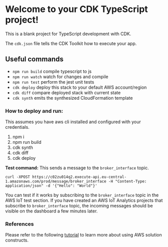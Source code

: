 # Welcome to your CDK TypeScript project!

This is a blank project for TypeScript development with CDK.

The `cdk.json` file tells the CDK Toolkit how to execute your app.

## Useful commands

- `npm run build` compile typescript to js
- `npm run watch` watch for changes and compile
- `npm run test` perform the jest unit tests
- `cdk deploy` deploy this stack to your default AWS account/region
- `cdk diff` compare deployed stack with current state
- `cdk synth` emits the synthesized CloudFormation template

### How to deploy and run:

This assumes you have aws cli installed and configured with your credentials.

1. npm i
2. npm run build
3. cdk synth
4. cdk diff
5. cdk deploy

**Test command:**
This sends a message to the `broker_interface` topic.

```
curl -XPOST https://c02zu014q2.execute-api.eu-central-1.amazonaws.com/prod/message/broker_interface -H "Content-Type: application/json" -d '{"Hello": "World"}'
```

You can test if it works by subscribing to the `broker_interface` topic in the AWS IoT test section. If you have created an AWS IoT Analytics projects that subscribe to `broker_interface` topic, the incoming messages should be visible on the dashboard a few minutes later.

### References

Please refer to the following [tutorial](https://docs.aws.amazon.com/solutions/latest/constructs/welcome.html) to learn more about using AWS solution constructs.
